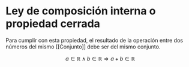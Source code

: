 # Ley de composición interna o propiedad cerrada

Para cumplir con esta propiedad, el resultado de la operación entre dos números del mismo [[Conjunto]] debe ser del mismo conjunto.

$$
a\in\mathbb{R}\land b\in\mathbb{R} \Rightarrow a+b\in\mathbb{R}
$$
